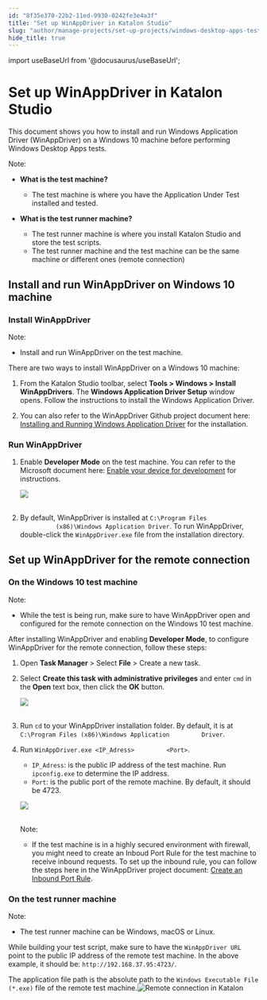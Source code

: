 ```yaml
---
id: "8f35e370-22b2-11ed-9930-0242fe3e4a3f"
title: "Set up WinAppDriver in Katalon Studio"
slug: "author/manage-projects/set-up-projects/windows-desktop-apps-testing/set-up-winappdriver-in-katalon-studio"
hide_title: true
---
```

import useBaseUrl from '@docusaurus/useBaseUrl';


# <a id="id" class="anchor_top_offset"/><a id="ariaid-title1" class="anchor_top_offset"/>Set up WinAppDriver in <span xmlns="http://www.w3.org/1999/xhtml" className="ph">Katalon Studio</span> 

<p xmlns="http://www.w3.org/1999/xhtml" className="p">This document shows you how to install and run Windows   Application Driver (WinAppDriver) on a Windows 10 machine before   performing Windows Desktop Apps tests.</p> 
<div xmlns="http://www.w3.org/1999/xhtml" className="note note note_note"><span className="note__title">Note:</span> 
  <ul className="ul"><li className="li"><p className="p"><strong className="ph b">What is the test machine?</strong></p><ul className="ul"><li className="li"><p className="p">The test machine is where you have the Application Under Test
            installed and tested.</p></li></ul></li><li className="li"><p className="p"><strong className="ph b">What is the test runner machine?</strong></p><ul className="ul"><li className="li">The test runner machine is where you install Katalon Studio and
          store the test scripts.</li><li className="li">The test runner machine and the test machine can be the same
          machine or different ones (remote connection)</li></ul></li></ul>
</div>

## <a id="concept-427" class="anchor_top_offset"/>Install and run WinAppDriver on Windows 10 machine


### <a id="id_2" class="anchor_top_offset"/>Install WinAppDriver

<div xmlns="http://www.w3.org/1999/xhtml" className="note note note_note"><span className="note__title">Note:</span> 
  <ul className="ul"><li className="li"><p className="p">Install and run WinAppDriver on the test machine.</p></li></ul>
</div>
<p xmlns="http://www.w3.org/1999/xhtml" className="p">There are two ways to install WinAppDriver on a Windows 10   machine:</p> 
<ol xmlns="http://www.w3.org/1999/xhtml" className="ol"><li className="li">     <p className="p">From the Katalon Studio toolbar, select <strong className="ph b">Tools &gt;         Windows &gt; Install WinAppDrivers</strong>. The <strong className="ph b">Windows         Application Driver Setup</strong> window opens. Follow the       instructions to install the Windows Application Driver.</p>   </li><li className="li">     <p className="p">You can also refer to the WinAppDriver Github project document       here: <a className="xref j-external-link" href="https://github.com/microsoft/WinAppDriver#installing-and-running-windows-application-driver" target="_blank">Installing         and Running Windows Application Driver</a> for the       installation.</p>   </li></ol> 

### <a id="concept-3811" class="anchor_top_offset"/>Run WinAppDriver

<div xmlns="http://www.w3.org/1999/xhtml" className="p"><ol className="ol"><li className="li">
      <p className="p">Enable <strong className="ph b">Developer Mode</strong> on the test machine. You can refer to the Microsoft document here: <a className="xref j-external-link" href="https://docs.microsoft.com/en-us/windows/uwp/get-started/enable-your-device-for-development" target="_blank">Enable your device for development</a> for instructions.</p>
      <p className="p"><img className="image" src={useBaseUrl("https://github.com/katalon-studio/docs-images/raw/master/katalon-studio/docs/introduction-desktop-app-testing/dev-mode.png")} width={306} /><br /><br /></p>
    </li><li className="li">
      <p className="p">By default, WinAppDriver is installed at <code className="ph codeph">C:\Program Files
          (x86)\Windows Application Driver</code>. To run WinAppDriver, double-click the <code className="ph codeph">WinAppDriver.exe</code> file from the installation directory.</p>
    </li></ol>
</div>
    

## <a id="id_4" class="anchor_top_offset"/>Set up WinAppDriver for the remote connection

    
      

### <a id="id_5" class="anchor_top_offset"/>On the Windows 10 test machine

<div xmlns="http://www.w3.org/1999/xhtml" className="note note note_note"><span className="note__title">Note:</span>  
  <ul className="ul"><li className="li">While the test is being run, make sure to have WinAppDriver open and configured for the remote connection on the Windows 10 test machine.</li></ul>
</div>
<p xmlns="http://www.w3.org/1999/xhtml" className="p">After installing WinAppDriver and enabling <strong className="ph b">Developer Mode</strong>, to configure WinAppDriver for the remote connection, follow these steps:</p> 
<ol xmlns="http://www.w3.org/1999/xhtml" className="ol"><li className="li">Open <strong className="ph b">Task Manager</strong> &gt; Select <strong className="ph b">File</strong> &gt; Create a new task.</li><li className="li">     <p className="p">Select <strong className="ph b">Create this task with administrative privileges</strong> and enter <code className="ph codeph">cmd</code> in the <strong className="ph b">Open</strong> text box, then click the <strong className="ph b">OK</strong> button.</p>     <p className="p"> <img className="image" height={171} src={useBaseUrl("https://github.com/katalon-studio/docs-images/raw/master/katalon-studio/docs/introduction-desktop-app-testing/Set-up-1.png")} width={476} /><br /><br />     </p>   </li><li className="li">     <p className="p">Run <code className="ph codeph">cd</code> to your WinAppDriver installation folder. By default, it is at <code className="ph codeph">C:\Program Files (x86)\Windows Application         Driver</code>.</p>   </li><li className="li">     <p className="p">Run <code className="ph codeph">WinAppDriver.exe &lt;IP_Adress&gt;         &lt;Port&gt;</code>.</p>     <ul className="ul"><li className="li"> <code className="ph codeph">IP_Adress</code>: is the public IP address of the test machine. Run <code className="ph codeph">ipconfig.exe</code> to determine the IP address.</li><li className="li"> <code className="ph codeph">Port</code>: is the public port of the remote machine. By default, it should be 4723.</li></ul>     <p className="p"> <img className="image" height={146} src={useBaseUrl("https://github.com/katalon-studio/docs-images/raw/master/katalon-studio/docs/introduction-desktop-app-testing/Set-up-2.png")} width={690} /><br /><br />     </p>     <div className="note note note_note"><span className="note__title">Note:</span> <ul className="ul"><li className="li"><p className="p">If the test machine is in a highly secured environment with firewall, you might need to create an Inboud Port Rule for the test machine to receive inbound requests. To set up the inbound rule, you can follow the steps here in the WinAppDriver project document: <a className="xref j-external-link" href="https://github.com/microsoft/WinAppDriver/blob/master/Docs/RunningOnRemoteMachine.md" target="_blank">Create an Inbound Port Rule</a>.</p></li></ul></div></li></ol> 

### <a id="concept-5429" class="anchor_top_offset"/>On the test runner machine

<div xmlns="http://www.w3.org/1999/xhtml" className="p"><div className="note note note_note"><span className="note__title">Note:</span> 
    <ul className="ul"><li className="li">The test runner machine can be Windows, macOS or Linux.</li></ul>
  </div>While building your test script, make sure to have the <code className="ph codeph">WinAppDriver URL</code> point to the public IP address of the remote test machine. In the above example, it should be: <code className="ph codeph">http://192.168.37.95:4723/</code>.</div>
<p xmlns="http://www.w3.org/1999/xhtml" className="p">The application file path is the absolute path to the <code className="ph codeph">Windows Executable File (*.exe)</code> file of the remote test machine.<img className="image" src={useBaseUrl("https://github.com/katalon-studio/docs-images/raw/3672749302fd26a6ee095ed5217b2be05aaf6d78/katalon-studio/docs/introduction-desktop-app-testing/KS-Windows-Remote-connection-3.png")} alt="Remote connection in Katalon" /><br /><br /></p> 
